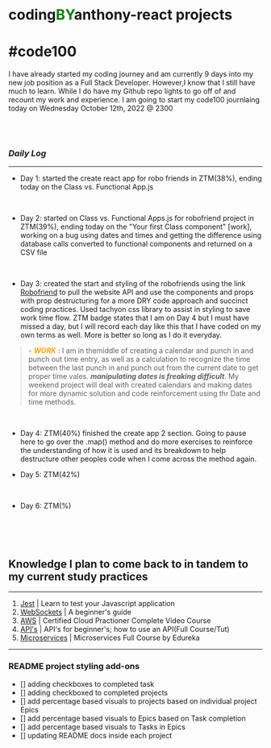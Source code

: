 # coding<span style="color: green">**BY**</span>anthony-react projects
# **#code100**
<p>I have already started my coding journey and am currently 9 days into my new job position as a Full Stack Developer. However,I know that I still have much to learn. While I do have my Github repo lights to go off of and recount my work and experience. I am going to start my code100 journlaing today on Wednesday October 12th, 2022 @ 2300</p>

<br>
<br>

### *Daily Log*
---
- Day 1: started the create react app for robo friends in ZTM(38%), ending today on the Class vs. Functional App.js

<br>

- Day 2: started on Class vs. Functional Apps.js for robofriend project in ZTM(39%), ending today on the "Your first Class component" [work], working on a bug using dates and times and getting the difference using database calls converted to functional components and returned on a CSV file

<br>

- Day 3: created the start and styling of the robofriends using the link [Robofriend](https://robohash.org/) to pull the website API and use the components and props with prop destructuring for a more DRY code approach and succinct coding practices. Used tachyon css library to assist in styling to save work time flow. ZTM badge states that I am on Day 4 but I must have missed a day, but I will record each day like this that I have coded on my own terms as well. More is better so long as I do it everyday.
<blockquote>
    - <em style="color: orange"><strong>WORK</strong></em> : I am in themiddle of creating a calendar and punch in and punch out time entry, as well as a calculation to recognize the time between the last punch in and punch out from the current date to get proper time vales. <em><strong>manipulating dates is freaking difficult</strong></em>. My weekend project will deal with created calendars and making dates for more dynamic solution and code reinforcement using thr Date and time methods.
</blockquote>

<br>

- Day 4: ZTM(40%) finished the create app 2 section. Going to pause here to go over the .map() method and do more exercises to reinforce the understanding of how it is used and its breakdown to help destructure other peoples code when I come across the method again.

- Day 5: ZTM(42%)

<br>

- Day 6: ZTM(%)

<br>
<br>
<br>

## **Knowledge I plan to come back to in tandem to my current study practices**

---

1. [Jest](https://www.youtube.com/watch?v=ajiAl5UNzBU&list=PLKBmYB72-EUh5w_qHFOJBiuVesSzRj_4R&index=2) | Learn to test your Javascript application
2. [WebSockets](https://www.youtube.com/watch?v=8ARodQ4Wlf4&list=PLKBmYB72-EUh5w_qHFOJBiuVesSzRj_4R&index=13) | A beginner's guide
3. [AWS](https://www.youtube.com/watch?v=-FtcnssIpzQ&list=PLKBmYB72-EUh5w_qHFOJBiuVesSzRj_4R&index=23) | Certified Cloud Practioner Complete Video Course
4. [API's](https://www.youtube.com/watch?v=GZvSYJDk-us&list=PLKBmYB72-EUh5w_qHFOJBiuVesSzRj_4R&index=25) | API's for beginner's; how to use an API(Full Course/Tut)
5. [Microservices](https://www.youtube.com/watch?v=tuJqH3AV0e8&list=PLKBmYB72-EUh5w_qHFOJBiuVesSzRj_4R&index=36&t=26s) | Microservices Full Course by Edureka

---

### **README project styling add-ons**
- [] adding checkboxes to completed task
- [] adding checkboxed to completed projects
- [] add percentage based visuals to projects based on individual project Epics
- [] add percentage based visuals to Epics based on Task completion
- [] add percentage based visuals to Tasks in Epics
- [] updating README docs inside each project
